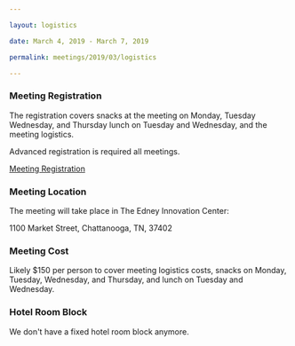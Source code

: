 ```yaml
---

layout: logistics

date: March 4, 2019 - March 7, 2019

permalink: meetings/2019/03/logistics

---
```


### Meeting Registration

The registration covers snacks at the meeting on Monday, Tuesday Wednesday, and Thursday lunch on
Tuesday and Wednesday, and the meeting logistics.

Advanced registration is required all meetings.

[Meeting Registration]()

### Meeting Location

The meeting will take place in The Edney Innovation Center:

1100 Market Street, Chattanooga, TN, 37402

### Meeting Cost

Likely $150 per person to cover meeting logistics costs, snacks on Monday, Tuesday, Wednesday, and
Thursday, and lunch on Tuesday and Wednesday.  

### Hotel Room Block

We don't have a fixed hotel room block anymore.

